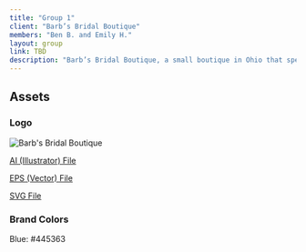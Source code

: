 ```yaml
---
title: "Group 1"
client: "Barb’s Bridal Boutique"
members: "Ben B. and Emily H."
layout: group
link: TBD
description: "Barb’s Bridal Boutique, a small boutique in Ohio that specializes in bridal wear."
---
```


## Assets

### Logo
<img src="/groups/assets/group1/barb.svg" alt="Barb's Bridal Boutique" />

<a href="/groups/assets/group1/barb.ai">AI (Illustrator) File</a>

<a href="/groups/assets/group1/barb.eps">EPS (Vector) File</a>

<a href="/groups/assets/group1/barb.svg">SVG File</a>

### Brand Colors

Blue: #445363